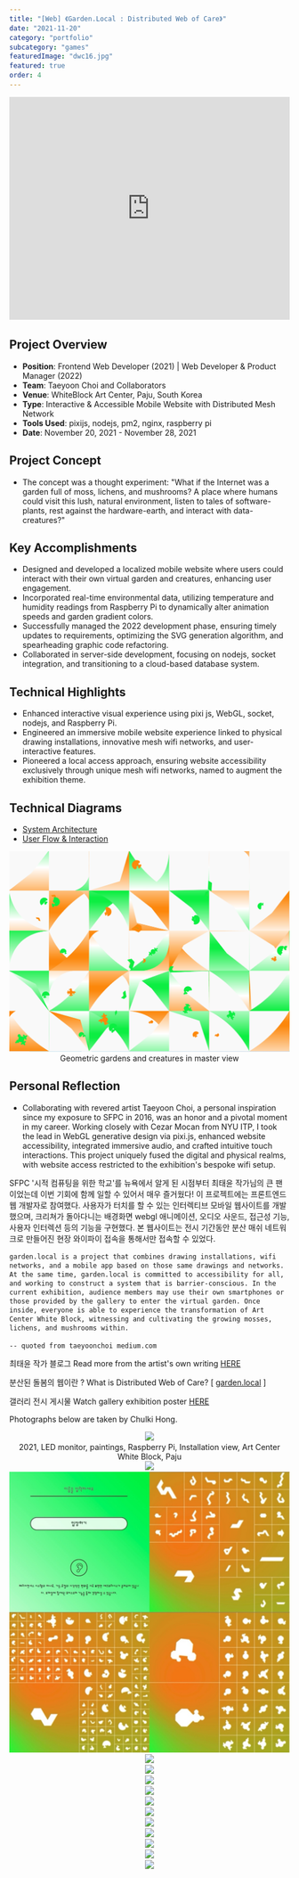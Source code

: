 ```yaml
---
title: "[Web] 《Garden.Local : Distributed Web of Care》"
date: "2021-11-20"
category: "portfolio"
subcategory: "games"
featuredImage: "dwc16.jpg"
featured: true
order: 4
---
```


<iframe width="100%" height="400" src="https://www.youtube.com/embed/4rHwXSdUtBs" title="YouTube video player" frameborder="0" allow="accelerometer; autoplay; clipboard-write; encrypted-media; gyroscope; picture-in-picture" allowfullscreen></iframe>

<h2>Project Overview</h2>
<ul>
  <li><b>Position</b>: Frontend Web Developer (2021) | Web Developer & Product Manager (2022)</li>
  <li><b>Team</b>: Taeyoon Choi and Collaborators</li>
  <li><b>Venue</b>: WhiteBlock Art Center, Paju, South Korea</li>
  <li><b>Type</b>: Interactive & Accessible Mobile Website with Distributed Mesh Network</li>
  <li><b>Tools Used</b>: pixijs, nodejs, pm2, nginx, raspberry pi</li>
  <li><b>Date</b>: November 20, 2021 - November 28, 2021</li>
</ul>

<h2>Project Concept</h2>
<ul>
  <li>The concept was a thought experiment: "What if the Internet was a garden full of moss, lichens, and mushrooms? A place where humans could visit this lush, natural environment, listen to tales of software-plants, rest against the hardware-earth, and interact with data-creatures?"</li>
</ul>

<h2>Key Accomplishments</h2>
<ul>
  <li>Designed and developed a localized mobile website where users could interact with their own virtual garden and creatures, enhancing user engagement.</li>
  <li>Incorporated real-time environmental data, utilizing temperature and humidity readings from Raspberry Pi to dynamically alter animation speeds and garden gradient colors.</li>
  <li>Successfully managed the 2022 development phase, ensuring timely updates to requirements, optimizing the SVG generation algorithm, and spearheading graphic code refactoring.</li>
  <li>Collaborated in server-side development, focusing on nodejs, socket integration, and transitioning to a cloud-based database system.</li>
</ul>

<h2>Technical Highlights</h2>
<ul>
  <li>Enhanced interactive visual experience using pixi js, WebGL, socket, nodejs, and Raspberry Pi.</li>
  <li>Engineered an immersive mobile website experience linked to physical drawing installations, innovative mesh wifi networks, and user-interactive features.</li>
  <li>Pioneered a local access approach, ensuring website accessibility exclusively through unique mesh wifi networks, named to augment the exhibition theme.</li>
</ul>

<h2>Technical Diagrams</h2>
<ul>
<li><a target="_blank" href="https://www.figma.com/file/w2HzFecg65sds39SEc4S6Z/Software-Diagram?node-id=0%3A1">System Architecture</a></li>
<li><a target="_blank" href="https://www.figma.com/file/w2HzFecg65sds39SEc4S6Z/Software-Diagram?node-id=9%3A4">User Flow & Interaction</a></li>
</ul>

<figure style="display: block; margin: 0 auto; text-align: center">
<img src="slide-2-2-copy.png">
<figcaption><garden.local> Geometric gardens and creatures in master view</figcaption>
</figure>

<h2>Personal Reflection</h2>
<ul>
  <li>Collaborating with revered artist Taeyoon Choi, a personal inspiration since my exposure to SFPC in 2016, was an honor and a pivotal moment in my career. Working closely with Cezar Mocan from NYU ITP, I took the lead in WebGL generative design via pixi.js, enhanced website accessibility, integrated immersive audio, and crafted intuitive touch interactions. This project uniquely fused the digital and physical realms, with website access restricted to the exhibition's bespoke wifi setup.</li>
</ul>


SFPC '시적 컴퓨팅을 위한 학교'를 뉴욕에서 알게 된 시점부터 최태윤 작가님의 큰 팬이었는데 이번 기회에 함께 일할 수 있어서 매우 즐거웠다! 이 프로젝트에는 프론트엔드 웹 개발자로 참여했다. 사용자가 터치를 할 수 있는 인터렉티브 모바일 웹사이트를 개발했으며, 크리쳐가 돌아다니는 배경화면 webgl 애니메이션, 오디오 사운드, 접근성 기능, 사용자 인터렉션 등의 기능을 구현했다. 본 웹사이트는 전시 기간동안 분산 매쉬 네트워크로 만들어진 현장 와이파이 접속을 통해서만 접속할 수 있었다.


```
garden.local is a project that combines drawing installations, wifi networks, and a mobile app based on those same drawings and networks. At the same time, garden.local is committed to accessibility for all, and working to construct a system that is barrier-conscious. In the current exhibition, audience members may use their own smartphones or those provided by the gallery to enter the virtual garden. Once inside, everyone is able to experience the transformation of Art Center White Block, witnessing and cultivating the growing mosses, lichens, and mushrooms within.

-- quoted from taeyoonchoi medium.com
```

최태윤 작가 블로그 Read more from the artist's own writing [HERE](https://tchoi8.medium.com/distributed-web-of-care-garden-local-1b8976f38606)

분산된 돌봄의 웹이란 ? What is Distributed Web of Care? [ [garden.local](http://distributedweb.care/) ]

갤러리 전시 게시물 Watch gallery exhibition poster [HERE](https://whiteblock.org/%EC%A0%84%EC%8B%9C/view/2792034)

Photographs below are taken by Chulki Hong.

<figure style="display: block; margin: 0 auto; text-align: center">
<img src="dwc15.jpg">
<figcaption><garden.local> 2021, LED monitor, paintings, Raspberry Pi, Installation view, Art Center White Block, Paju</figcaption>
</figure>

<figure style="display: block; margin: 0 auto; text-align: center">
<img src="dwc16.jpg">
<figcaption></figcaption>
</figure>

<figure style="display: block; margin: 0 auto; text-align: center">
<img src="dwcgrid.jpg">
<figcaption></figcaption>
</figure>

<figure style="display: block; margin: 0 auto; text-align: center">
<img src="dwc4.jpg">
<figcaption></figcaption>
</figure>

<figure style="display: block; margin: 0 auto; text-align: center">
<img src="dwc10.jpg">
<figcaption></figcaption>
</figure>

<figure style="display: block; margin: 0 auto; text-align: center">
<img src="dwc11.jpg">
<figcaption></figcaption>
</figure>

<figure style="display: block; margin: 0 auto; text-align: center">
<img src="dwc12.jpg">
<figcaption></figcaption>
</figure>

<figure style="display: block; margin: 0 auto; text-align: center">
<img src="dwc6.jpg">
<figcaption></figcaption>
</figure>

<figure style="display: block; margin: 0 auto; text-align: center">
<img src="dwc8.jpg">
<figcaption></figcaption>
</figure>

<figure style="display: block; margin: 0 auto; text-align: center">
<img src="dwc9.jpg">
<figcaption></figcaption>
</figure>

<figure style="display: block; margin: 0 auto; text-align: center">
<img src="dwc13.jpg">
<figcaption></figcaption>
</figure>

<figure style="display: block; margin: 0 auto; text-align: center">
<img src="dwc14.jpg">
<figcaption></figcaption>
</figure>

<figure style="display: block; margin: 0 auto; text-align: center">
<img src="dwc1.jpg">
<figcaption></figcaption>
</figure>

<figure style="display: block; margin: 0 auto; text-align: center">
<img src="dwc3.jpg">
<figcaption></figcaption>
</figure>
